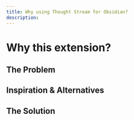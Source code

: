 ```yaml
---
title: Why using Thought Stream for Obsidian?
description: 
---
```


# Why this extension?

## The Problem

## Inspiration & Alternatives

## The Solution
